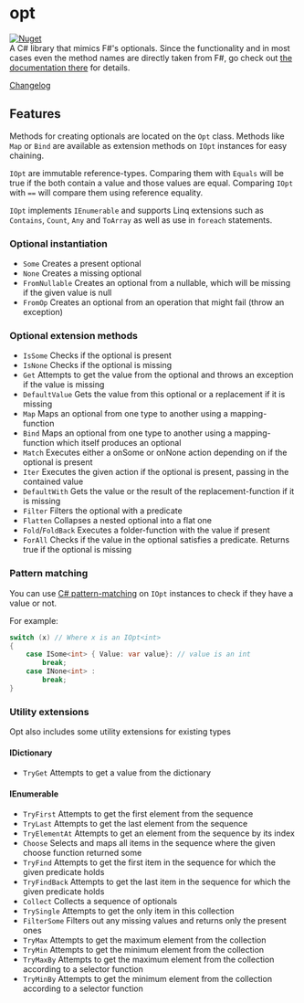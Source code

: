 # opt

[![Nuget](https://img.shields.io/nuget/v/ComradeVanti.CSharpTools.Opt)](https://www.nuget.org/packages/ComradeVanti.CSharpTools.Opt)  
A C# library that mimics F#'s optionals. Since the functionality and in most
cases even the method names are directly taken from F#, go check
out [the documentation there](https://fsharp.github.io/fsharp-core-docs/reference/fsharp-core-optionmodule.html)
for details.

[Changelog](https://github.com/ComradeVanti/opt-csharp/blob/main/CHANGELOG.md)

## Features

Methods for creating optionals are located on the `Opt` class. Methods
like `Map` or `Bind` are available as extension methods on `IOpt` instances for
easy chaining.

`IOpt` are immutable reference-types. Comparing them with `Equals` will be true
if the both contain a value and those values are equal. Comparing `IOpt`
with `==` will compare them using reference equality.

`IOpt` implements `IEnumerable` and supports Linq extensions such
as `Contains`, `Count`, `Any` and `ToArray` as well as use in `foreach`
statements.

### Optional instantiation

- `Some` Creates a present optional
- `None` Creates a missing optional
- `FromNullable` Creates an optional from a nullable, which will be missing if
  the given value is null
- `FromOp` Creates an optional from an operation that might fail (throw an
  exception)

### Optional extension methods

- `IsSome` Checks if the optional is present
- `IsNone` Checks if the optional is missing
- `Get` Attempts to get the value from the optional and throws an exception if
  the value is missing
- `DefaultValue` Gets the value from this optional or a replacement if it is
  missing
- `Map` Maps an optional from one type to another using a mapping-function
- `Bind` Maps an optional from one type to another using a mapping-function
  which itself produces an optional
- `Match` Executes either a onSome or onNone action depending on if the optional
  is present
- `Iter`  Executes the given action if the optional is present, passing in the
  contained value
- `DefaultWith` Gets the value or the result of the replacement-function if it
  is missing
- `Filter` Filters the optional with a predicate
- `Flatten` Collapses a nested optional into a flat one
- `Fold`/`FoldBack` Executes a folder-function with the value if present
- `ForAll` Checks if the value in the optional satisfies a predicate. Returns
  true if the optional is missing

### Pattern matching

You can
use [C# pattern-matching](https://learn.microsoft.com/en-us/dotnet/csharp/fundamentals/functional/pattern-matching)
on `IOpt` instances to check if they have a value or not.

For example:

```csharp
switch (x) // Where x is an IOpt<int>
{
    case ISome<int> { Value: var value}: // value is an int
        break;
    case INone<int> :
        break;
}
```

### Utility extensions

Opt also includes some utility extensions for existing types

#### IDictionary

- `TryGet` Attempts to get a value from the dictionary

#### IEnumerable

- `TryFirst` Attempts to get the first element from the sequence
- `TryLast` Attempts to get the last element from the sequence
- `TryElementAt` Attempts to get an element from the sequence by its index
- `Choose` Selects and maps all items in the sequence where the given choose
  function returned some
- `TryFind` Attempts to get the first item in the sequence for which the given
  predicate holds
- `TryFindBack` Attempts to get the last item in the sequence for which the
  given predicate holds
- `Collect` Collects a sequence of optionals
- `TrySingle` Attempts to get the only item in this collection
- `FilterSome` Filters out any missing values and returns only the present ones
- `TryMax` Attempts to get the maximum element from the collection
- `TryMin` Attempts to get the minimum element from the collection
- `TryMaxBy` Attempts to get the maximum element from the collection according
  to a selector function
- `TryMinBy` Attempts to get the minimum element from the collection according
  to a selector function